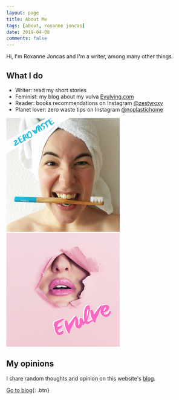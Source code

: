 ```yaml
---
layout: page
title: About Me
tags: [about, roxanne joncas]
date: 2019-04-08
comments: false
---
```


Hi, I'm Roxanne Joncas and I'm a writer, among many other things.

## What I do
* Writer: read my short stories
* Feminist: my blog about my vulva <a href="https://www.instagram.com/evulving/">Evulving.com</a>
* Reader: books recommendations on Instagram <a href="https://www.instagram.com/zestyroxy/">@zestyroxy</a>
* Planet lover: zero waste tips on Instagram <a href="https://www.instagram.com/noplastichome/">@noplastichome</a>

<div class="container">
  <div class="row">
    <div class="col-sm">
      <a target="_blank" href="https://www.instagram.com/noplastichome/"><img src="/assets/img/zerowaste-square.jpg"></a>
    </div>
    <div class="col-sm">
      <a target="_blank" href="https://www.evulving.com/"><img src="/assets/img/evulve-square.jpg"></a>
    </div>
  </div>
</div>

## My opinions

I share random thoughts and opinion on this website's [blog](https://roxannejoncas.com/posts/).

[Go to blog](https://roxannejoncas.com/posts/){: .btn}
